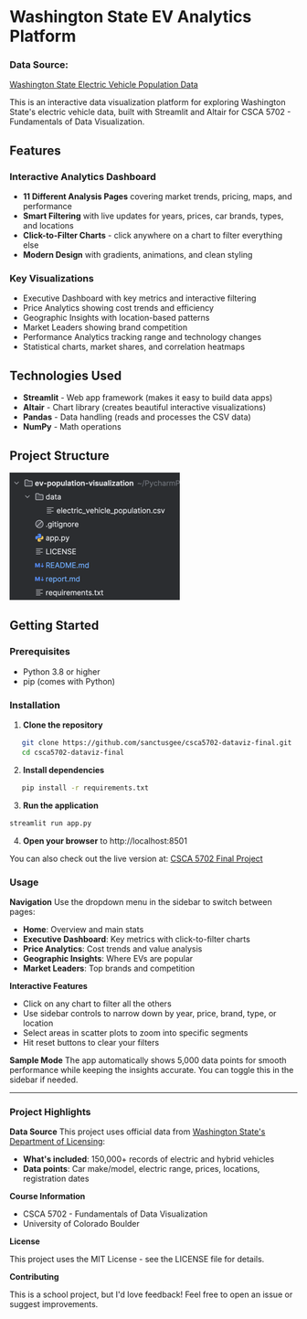# Washington State EV Analytics Platform

### Data Source:
[Washington State Electric Vehicle Population Data](https://data.wa.gov/Transportation/Electric-Vehicle-Population-Data/f6w7-q2d2/about_data)

This is an interactive data visualization platform for exploring Washington State's electric vehicle data, built with Streamlit and Altair for CSCA 5702 - Fundamentals of Data Visualization.

## Features

### Interactive Analytics Dashboard
- **11 Different Analysis Pages** covering market trends, pricing, maps, and performance
- **Smart Filtering** with live updates for years, prices, car brands, types, and locations
- **Click-to-Filter Charts** - click anywhere on a chart to filter everything else
- **Modern Design** with gradients, animations, and clean styling

### Key Visualizations
- Executive Dashboard with key metrics and interactive filtering
- Price Analytics showing cost trends and efficiency
- Geographic Insights with location-based patterns
- Market Leaders showing brand competition
- Performance Analytics tracking range and technology changes
- Statistical charts, market shares, and correlation heatmaps

## Technologies Used

- **Streamlit** - Web app framework (makes it easy to build data apps)
- **Altair** - Chart library (creates beautiful interactive visualizations)
- **Pandas** - Data handling (reads and processes the CSV data)
- **NumPy** - Math operations

## Project Structure
![img.png](images/proj_structure.png)

## Getting Started

### Prerequisites
- Python 3.8 or higher
- pip (comes with Python)

### Installation

1. **Clone the repository**
```bash
   git clone https://github.com/sanctusgee/csca5702-dataviz-final.git
   cd csca5702-dataviz-final
```
2. **Install dependencies**
```bash
   pip install -r requirements.txt
``` 

3. **Run the application**
```bash
streamlit run app.py
```
4. **Open your browser** to http://localhost:8501

You can also check out the live version at: [CSCA 5702 Final Project](https://csca5702-final-project.streamlit.app/)

### Usage

**Navigation**
Use the dropdown menu in the sidebar to switch between pages:

- **Home**: Overview and main stats
- **Executive Dashboard**: Key metrics with click-to-filter charts
- **Price Analytics**: Cost trends and value analysis
- **Geographic Insights**: Where EVs are popular
- **Market Leaders**: Top brands and competition

**Interactive Features**

- Click on any chart to filter all the others
- Use sidebar controls to narrow down by year, price, brand, type, or location
- Select areas in scatter plots to zoom into specific segments
- Hit reset buttons to clear your filters

**Sample Mode**
The app automatically shows 5,000 data points for smooth performance while keeping the insights accurate. You can toggle this in the sidebar if needed.

---
### Project Highlights

**Data Source**
This project uses official data from [Washington State's Department of Licensing](https://data.wa.gov/Transportation/Electric-Vehicle-Population-Data/f6w7-q2d2/about_data):
- **What's included**: 150,000+ records of electric and hybrid vehicles
- **Data points**: Car make/model, electric range, prices, locations, registration dates

**Course Information**

- CSCA 5702 - Fundamentals of Data Visualization
- University of Colorado Boulder

**License**

This project uses the MIT License - see the LICENSE file for details.

**Contributing**

This is a school project, but I'd love feedback! Feel free to open an issue or suggest improvements.